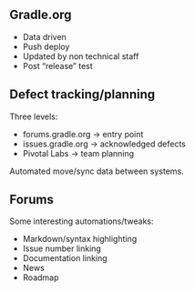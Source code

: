 ## Gradle.org

* Data driven
* Push deploy
* Updated by non technical staff
* Post “release” test

## Defect tracking/planning

Three levels:

* forums.gradle.org -> entry point
* issues.gradle.org -> acknowledged defects
* Pivotal Labs -> team planning

Automated move/sync data between systems.

## Forums

Some interesting automations/tweaks:

* Markdown/syntax highlighting
* Issue number linking
* Documentation linking
* News
* Roadmap

